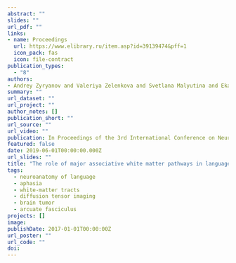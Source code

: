 ```yaml
---
abstract: ""
slides: ""
url_pdf: ""
links:
- name: Proceedings
  url: https://www.elibrary.ru/item.asp?id=39139474&pff=1
  icon_pack: fas
  icon: file-contract
publication_types:
  - "8"
authors: 
- Andrey Zyryanov and Valeriya Zelenkova and Svetlana Malyutina and Ekaterina Stupina and Viktor Karpychev and Elisaveta Gordeyeva and Valeriya Zhirnova and Anna Artemova and Valeriya Tolkacheva and Andrey Zuev and Nikita Pedyash and Oleg Bronov and Dmitriy Kopachev and Igor Pronin and Olga Dragoy
summary: ""
url_dataset: ""
url_project: ""
author_notes: []
publication_short: ""
url_source: ""
url_video: ""
publication: In Proceedings of the 3rd International Conference on Neurobiology of Speech and Language, 2019
featured: false
date: 2019-06-01T00:00:00.000Z
url_slides: ""
title: "The role of major associative white matter pathways in language processing"
tags:
  - neuroanatomy of language
  - aphasia
  - white-matter tracts
  - diffusion tensor imaging
  - brain tumor
  - arcuate fasciculus
projects: []
image:
publishDate: 2017-01-01T00:00:00Z
url_poster: ""
url_code: ""
doi: 
---
```

